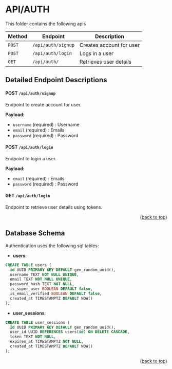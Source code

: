 <a id="readme-top"></a>

# API/AUTH

This folder contains the following apis

| Method   | Endpoint                               | Description                     |
|----------|----------------------------------------|---------------------------------|
| `POST`   | `/api/auth/signup`                     | Creates account for user        |
| `POST`   | `/api/auth/login`                      | Logs in a user                  |
| `GET`    | `/api/auth/`                           | Retrieves user details          |


## Detailed Endpoint Descriptions

#### POST `/api/auth/signup`

Endpoint to create account for user.

**Payload:**
- `username` (required) : Username
- `email` (required) : Emails
- `password` (required) : Password

#### POST `/api/auth/login`

Endpoint to login a user.

**Payload:**
- `email` (required) : Emails
- `password` (required) : Password

#### GET `/api/auth/login`

Endpoint to retrieve user details using tokens.




<p align="right">(<a href="#readme-top">back to top</a>)</p>

## Database Schema

Authentication uses the following sql tables:

- **users**:
```sql
CREATE TABLE users (
  id UUID PRIMARY KEY DEFAULT gen_random_uuid(),
  username TEXT NOT NULL UNIQUE,
  email TEXT NOT NULL UNIQUE,
  password_hash TEXT NOT NULL,
  is_super_user BOOLEAN DEFAULT false,
  is_email_verified BOOLEAN DEFAULT false,
  created_at TIMESTAMPTZ DEFAULT NOW()
);
```
- **user_sessions**:
```sql
CREATE TABLE user_sessions (
  id UUID PRIMARY KEY DEFAULT gen_random_uuid(),
  user_id UUID REFERENCES users(id) ON DELETE CASCADE,
  token TEXT NOT NULL,
  expires_at TIMESTAMPTZ NOT NULL,
  created_at TIMESTAMPTZ DEFAULT NOW()
);
```


<p align="right">(<a href="#readme-top">back to top</a>)</p>
